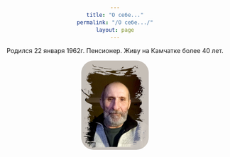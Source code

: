```yaml
---
title: "О себе..."
permalink: "/О себе.../"
layout: page
---
```


<style>
body {
   text-align: center
}

img {
    text-align: center; 
    width: 30%;
    border-radius: 28px;
    border-radius: 28px;
}
</style>
Родился 22 января 1962г. Пенсионер. Живу на Камчатке более 40 лет.

![](/assets/img/20241204-2_1.jpg)

